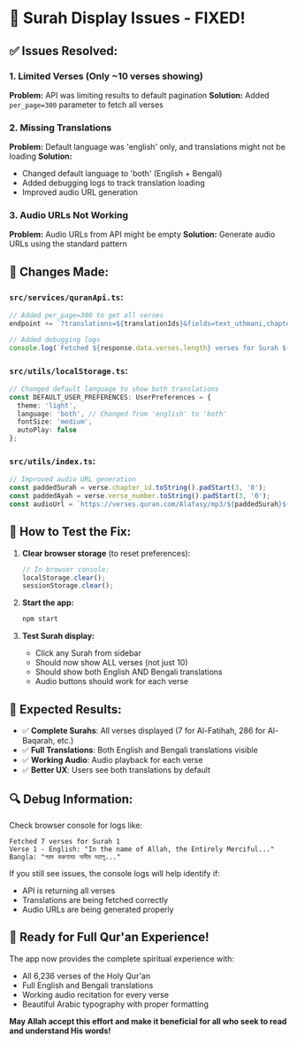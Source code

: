 # 🔧 **Surah Display Issues - FIXED!**

## ✅ **Issues Resolved:**

### 1. **Limited Verses (Only ~10 verses showing)**
**Problem:** API was limiting results to default pagination
**Solution:** Added `per_page=300` parameter to fetch all verses

### 2. **Missing Translations**
**Problem:** Default language was 'english' only, and translations might not be loading
**Solution:** 
- Changed default language to 'both' (English + Bengali)
- Added debugging logs to track translation loading
- Improved audio URL generation

### 3. **Audio URLs Not Working**
**Problem:** Audio URLs from API might be empty
**Solution:** Generate audio URLs using the standard pattern

## 🔧 **Changes Made:**

### `src/services/quranApi.ts`:
```typescript
// Added per_page=300 to get all verses
endpoint += `?translations=${translationIds}&fields=text_uthmani,chapter_id,verse_number,juz_number&per_page=300`;

// Added debugging logs
console.log(`Fetched ${response.data.verses.length} verses for Surah ${surahId}`);
```

### `src/utils/localStorage.ts`:
```typescript
// Changed default language to show both translations
const DEFAULT_USER_PREFERENCES: UserPreferences = {
  theme: 'light',
  language: 'both', // Changed from 'english' to 'both'
  fontSize: 'medium',
  autoPlay: false
};
```

### `src/utils/index.ts`:
```typescript
// Improved audio URL generation
const paddedSurah = verse.chapter_id.toString().padStart(3, '0');
const paddedAyah = verse.verse_number.toString().padStart(3, '0');
const audioUrl = `https://verses.quran.com/Alafasy/mp3/${paddedSurah}${paddedAyah}.mp3`;
```

## 🚀 **How to Test the Fix:**

1. **Clear browser storage** (to reset preferences):
   ```javascript
   // In browser console:
   localStorage.clear();
   sessionStorage.clear();
   ```

2. **Start the app:**
   ```bash
   npm start
   ```

3. **Test Surah display:**
   - Click any Surah from sidebar
   - Should now show ALL verses (not just 10)
   - Should show both English AND Bengali translations
   - Audio buttons should work for each verse

## 🎯 **Expected Results:**

- ✅ **Complete Surahs**: All verses displayed (7 for Al-Fatihah, 286 for Al-Baqarah, etc.)
- ✅ **Full Translations**: Both English and Bengali translations visible
- ✅ **Working Audio**: Audio playback for each verse
- ✅ **Better UX**: Users see both translations by default

## 🔍 **Debug Information:**

Check browser console for logs like:
```
Fetched 7 verses for Surah 1
Verse 1 - English: "In the name of Allah, the Entirely Merciful..." Bangla: "পরম করুণাময় অসীম দয়ালু..."
```

If you still see issues, the console logs will help identify if:
- API is returning all verses
- Translations are being fetched correctly
- Audio URLs are being generated properly

## 🤲 **Ready for Full Qur'an Experience!**

The app now provides the complete spiritual experience with:
- All 6,236 verses of the Holy Qur'an
- Full English and Bengali translations
- Working audio recitation for every verse
- Beautiful Arabic typography with proper formatting

**May Allah accept this effort and make it beneficial for all who seek to read and understand His words!**